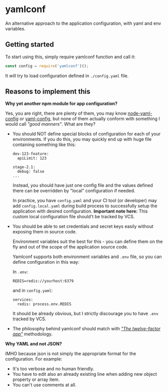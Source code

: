 # yamlconf
An alternative approach to the application configuration, with yaml and env variables.

## Getting started

To start using this, simply require yamlconf function and call it:

```javascript
const config = require('yamlconf')();
```

It will try to load configuration defined in `./config.yaml` file.

## Reasons to implement this

**Why yet another npm module for app configuration?**

Yes, you are right, there are plenty of them, 
you may know [node-yaml-config](https://www.npmjs.com/package/node-yaml-config)
or [yaml-config](https://www.npmjs.com/package/yaml-config), 
but none of them actually conform with something I  would call *"good manners"*. What are they?

- You should NOT define special blocks of configuration for each of your environments.
  If you do this, you may quickly end up with huge file containing something like this:
  ```
  dev-123-feature:
    apiLimit: 123
    
  stage-2.1:
    debug: false
  ...
  ```
  
  Instead, you should have just one config file
  and the values defined there can be overridden by "local" configuration if needed.
  
  In practice, you have `config.yaml` and your CI tool (or developer) may add `config.local.yaml` 
  during build process to successfully setup the application with desired configuration. 
  **Important note here:** This custom local configuration file should't be tracked by VCS.
    
- You should be able to set credentials and secret keys easily 
without exposing them in source code.

  Environment variables suit the best for this - you can define them on the 
  fly and out of the scope of the application source code.
  
  Yamlconf supports both environment variables and `.env` file, so you can define configuration in this way:
  
  In `.env`:
  ```
  REDIS=redis://yourhost:6379
  ```
  
  and in `config.yaml`:
  ```
  services:
    redis: process.env.REDIS
  ```
  
  It should be already obvious, but I strictly discourage you to 
  have `.env` tracked by VCS.
  
  
- The philosophy behind yamlconf 
 should match with [*"The twelve-factor app"*](http://12factor.net/) methodology.
  

**Why YAML and not JSON?**

IMHO because json is not simply the appropriate format for the configuration.
For example:
- It's too verbose and no human friendly.
- You have to edit also an already existing line when adding new object property or array item.
- You can't use comments at all.
